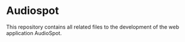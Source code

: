 # Audiospot
This repository contains all related files to the development of the web application AudioSpot.
